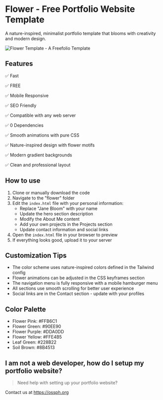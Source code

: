 # Flower - Free Portfolio Website Template

A nature-inspired, minimalist portfolio template that blooms with creativity and modern design.

![Flower Template - A Freefolio Template](screenshot-flower.png "Flower Template - Screenshot")

## Features

✅ Fast

✅ FREE

✅ Mobile Responsive

✅ SEO Friendly

✅ Compatible with any web server

✅ 0 Dependencies

✅ Smooth animations with pure CSS

✅ Nature-inspired design with flower motifs

✅ Modern gradient backgrounds

✅ Clean and professional layout

## How to use

1. Clone or manually download the code
2. Navigate to the "flower" folder
3. Edit the `index.html` file with your personal information:
   - Replace "Jane Bloom" with your name
   - Update the hero section description
   - Modify the About Me content
   - Add your own projects in the Projects section
   - Update contact information and social links
4. Open the `index.html` file in your browser to preview
5. If everything looks good, upload it to your server

## Customization Tips

- The color scheme uses nature-inspired colors defined in the Tailwind config
- Flower animations can be adjusted in the CSS keyframes section
- The navigation menu is fully responsive with a mobile hamburger menu
- All sections use smooth scrolling for better user experience
- Social links are in the Contact section - update with your profiles

## Color Palette

- Flower Pink: #FFB6C1
- Flower Green: #90EE90
- Flower Purple: #DDA0DD
- Flower Yellow: #FFE4B5
- Leaf Green: #228B22
- Soil Brown: #8B4513

## I am not a web developer, how do I setup my portfolio website?

> Need help with setting up your portfolio website?

Contact us at https://ossph.org